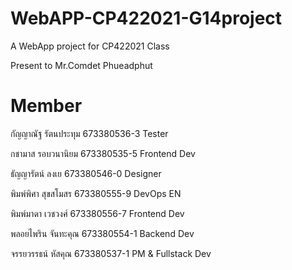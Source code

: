 # WebAPP-CP422021-G14project
A WebApp project for CP422021 Class 

Present to Mr.Comdet Phueadphut

# Member
กัญญาณัฐ รัตนประทุม	673380536-3	Tester

กชามาส รอบวนานิยม	673380535-5	Frontend Dev

ธัญญารัตน์ ลงเย	673380546-0	Designer

พิมพ์พิศา สุขสโมสร	673380555-9	DevOps EN

พิมพ์มาดา เวชวงศ์	673380556-7	Frontend Dev

พลอยไพริน จันทะคุณ	673380554-1	Backend Dev

จรรยวรรธน์ หัสคุณ	673380537-1	PM & Fullstack Dev
